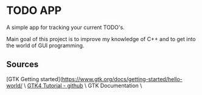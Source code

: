 # TODO APP

A simple app for tracking your current TODO's.

Main goal of this project is to improve my knowledge
of C++ and to get into the world of GUI programming.

## Sources
[GTK Getting started](https://www.gtk.org/docs/getting-started/hello-world/ \\
[GTK4 Tutorial - github](https://github.com/ToshioCP/Gtk4-tutorial) \\
GTK Documentation \\